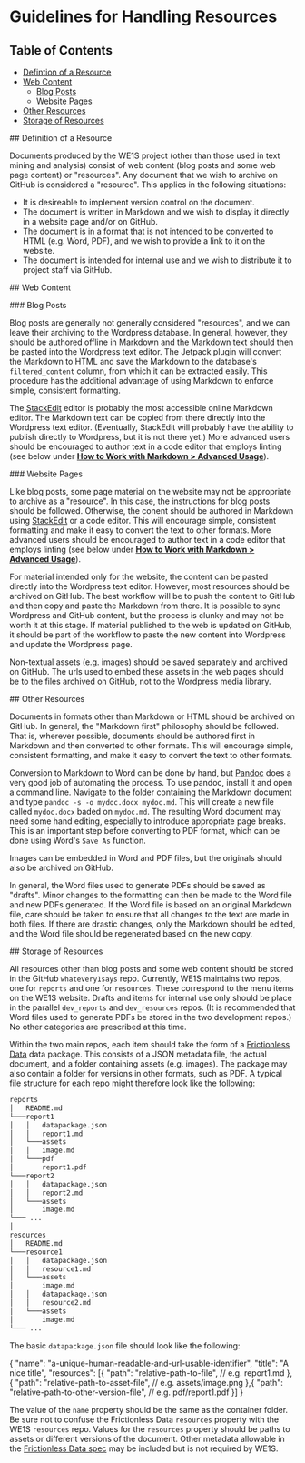 # Guidelines for Handling Resources

## Table of Contents

* [Defintion of a Resource](#_definition-of-a-resource)
* [Web Content](#_web-content)
  * [Blog Posts](#_blog-posts)
  * [Website Pages](#_website-pages)
* [Other Resources](#_other-resources)
* [Storage of Resources](#_storage-of-resources)

<a id="_definition-of-a-resource" name="_definition-of-a-resource">## Definition of a Resource</a>

Documents produced by the WE1S project (other than those used in text mining and analysis) consist of web content (blog posts and some web page content) or "resources". Any document that we wish to archive on GitHub is considered a "resource". This applies in the following situations:

* It is desireable to implement version control on the document.
* The document is written in Markdown and we wish to display it directly in a website page and/or on GitHub.
* The document is in a format that is not intended to be converted to HTML (e.g. Word, PDF), and we wish to provide a link to it on the website.
* The document is intended for internal use and we wish to distribute it to project staff via GitHub.

<a id="__web-content" name="__web-content">## Web Content</a>

<a id="_blog-posts" name="_blog-posts">### Blog Posts</a>

Blog posts are generally not generally considered "resources", and we can leave their archiving to the Wordpress database. In general, however, they should be authored offline in Markdown and the Markdown text should then be pasted into the Wordpress text editor. The Jetpack plugin will convert the Markdown to HTML and save the Markdown to the database's `filtered_content` column, from which it can be extracted easily. This procedure has the additional advantage of using Markdown to enforce simple, consistent formatting.

The [StackEdit](https://stackedit.io/) editor is probably the most accessible online Markdown editor. The Markdown text can be copied from there directly into the Wordpress text editor. (Eventually, StackEdit will probably have the ability to publish directly to Wordpress, but it is not there yet.) More advanced users should be encouraged to author text in a code editor that employs linting (see below under **[How to Work with Markdown > Advanced Usage](https://github.com/whatevery1says/resources/blob/master/how-to-work-with-markdown/how-to-work-with-markdown.md#advanced-usage)**).

<a id="_website-pages" name="_website-pages">### Website Pages</a>

Like blog posts, some page material on the website may not be appropriate to archive as a "resource". In this case, the instructions for blog posts should be followed. Otherwise, the conent should be authored in Markdown using [StackEdit](https://stackedit.io/) or a code editor. This will encourage simple, consistent formatting and make it easy to convert the text to other formats.  More advanced users should be encouraged to author text in a code editor that employs linting (see below under **[How to Work with Markdown > Advanced Usage](https://github.com/whatevery1says/resources/blob/master/how-to-work-with-markdown/how-to-work-with-markdown.md#advanced-usage)**).

For material intended only for the website, the content can be pasted directly into the Wordpress text editor. However, most resources should be archived on GitHub. The best workflow will be to push the content to GitHub and then copy and paste the Markdown from there. It is possible to sync Wordpress and GitHub content, but the process is clunky and may not be worth it at this stage. If material published to the web is updated on GitHub, it should be part of the workflow to paste the new content into Wordpress and update the Wordpress page.

Non-textual assets (e.g. images) should be saved separately and archived on GitHub. The urls used to embed these assets in the web pages should be to the files archived on GitHub, not to the Wordpress media library.

<a id="_other-resources" name="_other-resources">## Other Resources</a>

Documents in formats other than Markdown or HTML should be archived on GitHub. In general, the "Markdown first" philosophy should be followed. That is, wherever possible, documents should be authored first in Markdown and then converted to other formats. This will encourage simple, consistent formatting, and make it easy to convert the text to other formats.

Conversion to Markdown to Word can be done by hand, but [Pandoc](http://pandoc.org/) does a very good job of automating the process. To use pandoc, install it and open a command line. Navigate to the folder containing the Markdown document and type `pandoc -s -o mydoc.docx mydoc.md`. This will create a new file called `mydoc.docx` baded on `mydoc.md`. The resulting Word document may need some hand editing, especially to introduce appropriate page breaks. This is an important step before converting to PDF format, which can be done using Word's `Save As` function.

Images can be embedded in Word and PDF files, but the originals should also be archived on GitHub.

In general, the Word files used to generate PDFs should be saved as "drafts". Minor changes to the formatting can then be made to the Word file and new PDFs generated. If the Word file is based on an original Markdown file, care should be taken to ensure that all changes to the text are made in both files. If there are drastic changes, only the Markdown should be edited, and the Word file should be regenerated based on the new copy.

<a id="_storage-of-resources" name="_storage-of-resources">## Storage of Resources</a>

All resources other than blog posts and some web content should be stored in the GitHub `whatevery1says` repo. Currently, WE1S maintains two repos, one for `reports` and one for `resources`. These correspond to the menu items on the WE1S website. Drafts and items for internal use only should be place in the parallel `dev_reports` and `dev_resources` repos. (It is recommended that Word files used to generate PDFs be stored in the two development repos.) No other categories are prescribed at this time.

Within the two main repos, each item should take the form of a [Frictionless Data](http://frictionlessdata.io/) data package. This consists of a JSON metadata file, the actual document, and a folder containing assets (e.g. images). The package may also contain a folder for versions in other formats, such as PDF. A typical file structure for each repo might therefore look like the following:

```markdown
reports
│   README.md
└───report1
│   │   datapackage.json
│   │   report1.md
│   └───assets
│   │   image.md
│   └───pdf
│       report1.pdf
└───report2
│   │   datapackage.json
│   │   report2.md
│   └───assets
│       image.md
└─── ...
│
resources
│   README.md
└───resource1
│   │   datapackage.json
│   │   resource1.md
│   └───assets
│       image.md
│   │   datapackage.json
│   │   resource2.md
│   └───assets
│       image.md
└─── ...
```

The basic `datapackage.json` file should look like the following:

{
  "name": "a-unique-human-readable-and-url-usable-identifier",
  "title": "A nice title",
  "resources": [{
      "path": "relative-path-to-file", // e.g. report1.md
    },{
      "path": "relative-path-to-asset-file", // e.g. assets/image.png
    },{
      "path": "relative-path-to-other-version-file", // e.g. pdf/report1.pdf
    }]
}

The value of the `name` property should be the same as the container folder. Be sure not to confuse the Frictionless Data `resources` property with the WE1S `resources` repo. Values for the `resources` property should be paths to assets or different versions of the document. Other metadata allowable in the [Frictionless Data spec](https://specs.frictionlessdata.io/data-package/) may be included but is not required by WE1S.

